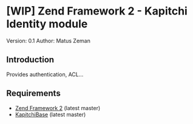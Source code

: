 [WIP] Zend Framework 2 - Kapitchi Identity module
=================================================
Version: 0.1
Author:  Matus Zeman

Introduction
------------
Provides authentication, ACL... 

Requirements
------------

* [Zend Framework 2](https://github.com/zendframework/zf2) (latest master)
* [KapitchiBase](https://github.com/matuszemi/KapitchiBase) (latest master)
